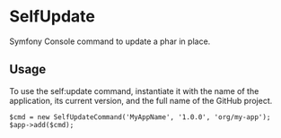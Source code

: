 # SelfUpdate

Symfony Console command to update a phar in place.

## Usage

To use the self:update command, instantiate it with the name of the application,
its current version, and the full name of the GitHub project.
```
$cmd = new SelfUpdateCommand('MyAppName', '1.0.0', 'org/my-app');
$app->add($cmd);
```
